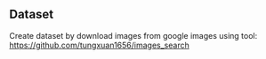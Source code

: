 ## Dataset

Create dataset by download images from google images using tool:  
<https://github.com/tungxuan1656/images_search>